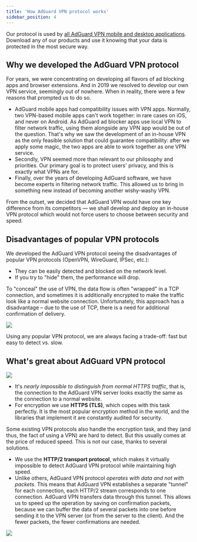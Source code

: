 ```yaml
---
title: 'How AdGuard VPN protocol works'
sidebar_position: 4
---
```


Our protocol is used by [all AdGuard VPN mobile and desktop applications](https://adguard-vpn.com/welcome.html). Download any of our products and use it knowing that your data is protected in the most secure way.

## Why we developed the AdGuard VPN protocol

For years, we were concentrating on developing all flavors of ad blocking apps and browser extensions. And in 2019 we resolved to develop our own VPN service, seemingly out of nowhere. When in reality, there were a few reasons that prompted us to do so.

- AdGuard mobile apps had compatibility issues with VPN apps. Normally, two VPN-based mobile apps can't work together: in rare cases on iOS, and never on Android. As AdGuard ad blocker apps use local VPN to filter network traffic, using them alongside any VPN app would be out of the question. That's why we saw the development of an in-house VPN as the only feasible solution that could guarantee compatibility: after we apply some magic, the two apps are able to work together as one VPN service.
- Secondly, VPN seemed more than relevant to our philosophy and priorities. Our primary goal is to protect users' privacy, and this is exactly what VPNs are for.
- Finally, over the years of developing AdGuard software, we have become experts in filtering network traffic. This allowed us to bring in something new instead of becoming another wishy-washy VPN.

From the outset, we decided that AdGuard VPN would have one key difference from its competitors — we shall develop and deploy an in-house VPN protocol which would not force users to choose between security and speed.

## Disadvantages of popular VPN protocols

We developed the AdGuard VPN protocol seeing the disadvantages of popular VPN protocols (OpenVPN, WireGuard, IPSec, etc.):

- They can be easily detected and blocked on the network level.
- If you try to "hide" them, the performance will drop.

To "conceal" the use of VPN, the data flow is often "wrapped" in a TCP connection, and sometimes it is additionally encrypted to make the traffic look like a normal website connection. Unfortunately, this approach has a disadvantage – due to the use of TCP, there is a need for additional confirmation of delivery.

<object data="https://cdn.adguardvpn.com/public/Adguard/Blog/vpn/protocol/6.svg?nc=1" type="image/svg+xml"><img src="https://cdn.adguardvpn.com/public/Adguard/Blog/vpn/protocol/6.svg?nc=1"/></object>

Using any popular VPN protocol, we are always facing a trade-off: fast but easy to detect vs. slow.

## What's great about AdGuard VPN protocol

<object data="https://cdn.adguardvpn.com/public/Adguard/Blog/vpn/protocol/5.svg?nc=1" type="image/svg+xml"><img src="https://cdn.adguardvpn.com/public/Adguard/Blog/vpn/protocol/5.svg?nc=1"/></object>

- It's *nearly impossible to distinguish from normal HTTPS traffic*, that is, the connection to the AdGuard VPN server looks exactly the same as the connection to a normal website.
- For encryption we use **HTTPS (TLS)**, which copes with this task perfectly. It is the most popular encryption method in the world, and the libraries that implement it are constantly audited for security.

Some existing VPN protocols also handle the encryption task, and they (and thus, the fact of using a VPN) are hard to detect. But this usually comes at the price of reduced speed. This is not our case, thanks to several solutions.

- We use the **HTTP/2 transport protocol**, which makes it virtually impossible to detect AdGuard VPN protocol while maintaining high speed.
- Unlike others, AdGuard VPN protocol *operates with data and not with packets*. This means that AdGuard VPN establishes a separate "tunnel" for each connection, each HTTP/2 stream corresponds to one connection. AdGuard VPN transfers data through this tunnel. This allows us to speed up the operation by saving on confirmation packets, because we can buffer the data of several packets into one before sending it to the VPN server (or from the server to the client). And the fewer packets, the fewer confirmations are needed.

<object data="https://cdn.adguardvpn.com/public/Adguard/Blog/vpn/protocol/sravnenie5:6.svg?nc=1" type="image/svg+xml"><img src="https://cdn.adguardvpn.com/public/Adguard/Blog/vpn/protocol/sravnenie5:6.svg?nc=1"/></object>

